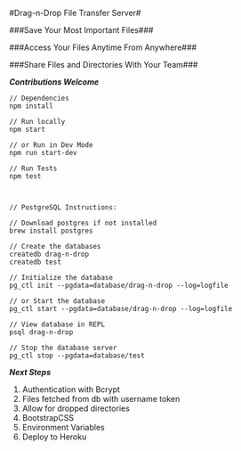 #Drag-n-Drop File Transfer Server#

###Save Your Most Important Files###

###Access Your Files Anytime From Anywhere###

###Share Files and Directories With Your Team###


***Contributions Welcome***

```
// Dependencies
npm install

// Run locally
npm start

// or Run in Dev Mode
npm run start-dev

// Run Tests
npm test



// PostgreSQL Instructions:

// Download postgres if not installed
brew install postgres

// Create the databases
createdb drag-n-drop
createdb test

// Initialize the database
pg_ctl init --pgdata=database/drag-n-drop --log=logfile

// or Start the database
pg_ctl start --pgdata=database/drag-n-drop --log=logfile

// View database in REPL
psql drag-n-drop

// Stop the database server
pg_ctl stop --pgdata=database/test

```


***Next Steps***
1. Authentication with Bcrypt
2. Files fetched from db with username token
3. Allow for dropped directories
5. BootstrapCSS
6. Environment Variables
7. Deploy to Heroku





